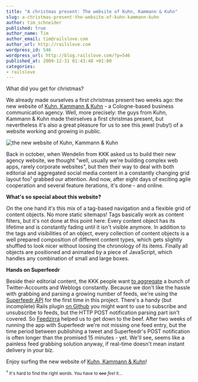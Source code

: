```yaml
--- 
title: "A christmas present: The website of Kuhn, Kammann & Kuhn"
slug: a-christmas-present-the-website-of-kuhn-kammann-kuhn
author: tim_schneider
published: true
author_name: Tim
author_email: tim@railslove.com
author_url: http://railslove.com
wordpress_id: 546
wordpress_url: http://blog.railslove.com/?p=546
published_at: 2009-12-31 01:43:48 +01:00
categories: 
- railslove
---
```

What did you get for christmas?

We already made ourselves a first christmas present two weeks ago: the new website of <a href="http://www.kkk-ag.de/" title="Kuhn, Kammann &amp; Kuhn - Home">Kuhn, Kammann &amp; Kuhn</a> - a Cologne-based business communication agency. Well, more precisely: the guys from Kuhn, Kammann &amp; Kuhn made theirselves a first christmas present, but nevertheless it&#x27;s also a great pleasure for us to see this jewel (ruby!) of a website working and growing in public.

<img src="http://img.skitch.com/20091230-gktyx3hegx3umieifekdjfrqes.jpg" alt="the new website of Kuhn, Kammann & Kuhn"/>

Back in october, when Wendelin from KKK asked us to build their new agency website, we thought "well, usually we&#x27;re building complex web apps, rarely corporate websites", but then their way to deal with both editorial and aggregated social media content in a constantly changing grid layout foo&sup1; grabbed our attention. And now, after eight days of exciting agile cooperation and several feature iterations, it&#x27;s done - and online.

<strong>What&#x27;s so special about this website?</strong>

On the one hand it&#x27;s this mix of a tag-based navigation and a flexible grid of content objects. No more static sitemaps! Tags basically work as content filters, but it&#x27;s not done at this point here: Every content object has its lifetime and is constantly fading until it isn&#x27;t visible anymore. In addition to the tags and visibilities of an object, every collection of content objects is a well prepared composition of different content types, which gets slightly shuffled to look nicer without loosing the chronology of its items. Finally all objects are positioned and animated by a piece of JavaScript, which handles any combination of small and large boxes.

<strong>Hands on Superfeedr</strong>

Beside their editorial content, the KKK people want <a href="http://www.kkk-ag.de/news" title="Kuhn, Kammann &amp; Kuhn | news">to aggregate</a> a bunch of Twitter-Accounts and Weblogs constantly. Because we don&#x27;t like the hassle with grabbing and parsing a growing number of feeds, we&#x27;re using the <a href="http://superfeedr.com/" title="Superfeedr : Real-time feed parsing in the cloud for web-developers">Superfeedr API</a> for the first time in this project. There&#x27;s a handy (but incomplete) Rails plugin <a href="http://github.com/empika/Superfeedr-PubSubHubbub-Rails-Plugin/">on Github</a> you might want to use to subscribe and unsubscribe to feeds, but the HTTP POST notification parsing part isn&#x27;t covered. So <a href="http://github.com/pauldix/feedzirra/" title="pauldix's feedzirra at master - GitHub">Feedzirra</a> helped us to get down to the beef. After two weeks of running the app with Superfeedr we&#x27;re not missing one feed entry, but the time period between publishing a tweet and Superfeedr&#x27;s POST notification is often longer than the promised 15 minutes - yet. We&#x27;ll see, seems like a painless feed grabbing solution anyway, if real-time doesn&#x27;t mean instant delivery in your biz.

Enjoy surfing the new website of <a href="http://www.kkk-ag.de/" title="Kuhn, Kammann &amp; Kuhn - Home">Kuhn, Kammann &amp; Kuhn</a>!

&sup1; <small>It's hard to find the right words. You have to <del datetime="2009-12-30T23:36:17+00:00">see</del> <em>feel</em> it...</small>
